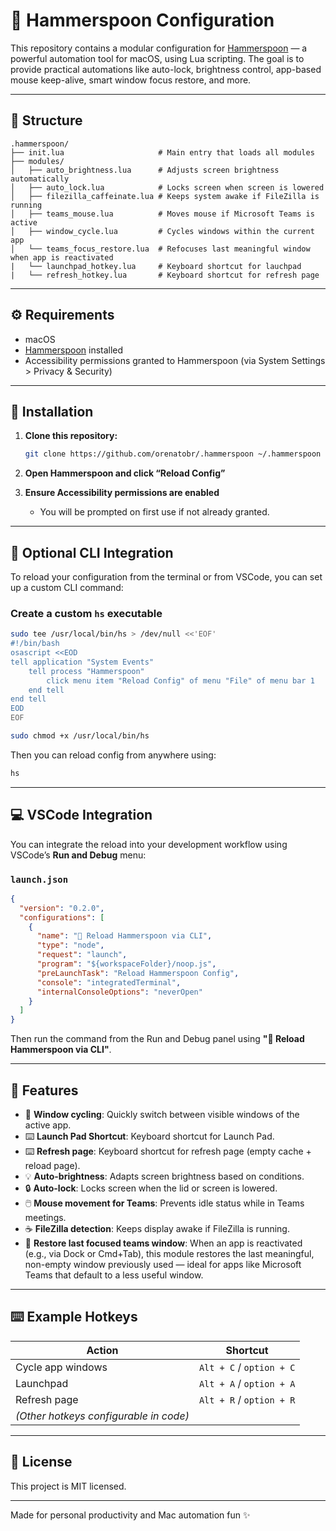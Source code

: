 # 🍎 Hammerspoon Configuration

This repository contains a modular configuration for [Hammerspoon](https://www.hammerspoon.org/) — a powerful automation tool for macOS, using Lua scripting. The goal is to provide practical automations like auto-lock, brightness control, app-based mouse keep-alive, smart window focus restore, and more.

---

## 📁 Structure

```text
.hammerspoon/
├── init.lua                     # Main entry that loads all modules
├── modules/
│   ├── auto_brightness.lua      # Adjusts screen brightness automatically
│   ├── auto_lock.lua            # Locks screen when screen is lowered
│   ├── filezilla_caffeinate.lua # Keeps system awake if FileZilla is running
│   ├── teams_mouse.lua          # Moves mouse if Microsoft Teams is active
│   ├── window_cycle.lua         # Cycles windows within the current app
│   └── teams_focus_restore.lua  # Refocuses last meaningful window when app is reactivated
|   └── launchpad_hotkey.lua     # Keyboard shortcut for lauchpad
|   └── refresh_hotkey.lua       # Keyboard shortcut for refresh page
```

---

## ⚙️ Requirements

- macOS
- [Hammerspoon](https://www.hammerspoon.org/) installed
- Accessibility permissions granted to Hammerspoon (via System Settings > Privacy & Security)

---

## 🚀 Installation

1. **Clone this repository:**

   ```bash
   git clone https://github.com/orenatobr/.hammerspoon ~/.hammerspoon
   ```

2. **Open Hammerspoon and click “Reload Config”**

3. **Ensure Accessibility permissions are enabled**  
   - You will be prompted on first use if not already granted.

---

## 🔧 Optional CLI Integration

To reload your configuration from the terminal or from VSCode, you can set up a custom CLI command:

### Create a custom `hs` executable

```bash
sudo tee /usr/local/bin/hs > /dev/null <<'EOF'
#!/bin/bash
osascript <<EOD
tell application "System Events"
    tell process "Hammerspoon"
        click menu item "Reload Config" of menu "File" of menu bar 1
    end tell
end tell
EOD
EOF
```

```bash
sudo chmod +x /usr/local/bin/hs
```

Then you can reload config from anywhere using:

```bash
hs
```

---

## 💻 VSCode Integration

You can integrate the reload into your development workflow using VSCode’s **Run and Debug** menu:

### `launch.json`

```json
{
  "version": "0.2.0",
  "configurations": [
    {
      "name": "🔁 Reload Hammerspoon via CLI",
      "type": "node",
      "request": "launch",
      "program": "${workspaceFolder}/noop.js",
      "preLaunchTask": "Reload Hammerspoon Config",
      "console": "integratedTerminal",
      "internalConsoleOptions": "neverOpen"
    }
  ]
}
```

Then run the command from the Run and Debug panel using **"🔁 Reload Hammerspoon via CLI"**.

---

## 🧠 Features

- 🔁 **Window cycling**: Quickly switch between visible windows of the active app.
- ⌨️ **Launch Pad Shortcut**: Keyboard shortcut for Launch Pad.
- ⌨️ **Refresh page**: Keyboard shortcut for refresh page (empty cache + reload page).
- 💡 **Auto-brightness**: Adapts screen brightness based on conditions.
- 🔒 **Auto-lock**: Locks screen when the lid or screen is lowered.
- 🖱️ **Mouse movement for Teams**: Prevents idle status while in Teams meetings.
- ☕ **FileZilla detection**: Keeps display awake if FileZilla is running.
- 🧭 **Restore last focused teams window**: When an app is reactivated (e.g., via Dock or Cmd+Tab), this module restores the last meaningful, non-empty window previously used — ideal for apps like Microsoft Teams that default to a less useful window.

---

## ⌨️ Example Hotkeys

| Action                | Shortcut                |
|-----------------------|-------------------------|
| Cycle app windows     | `Alt + C` / `option + C`|
| Launchpad             | `Alt + A` / `option + A`|
| Refresh page          | `Alt + R` / `option + R`|
| *(Other hotkeys configurable in code)* |        |

---

## 📄 License

This project is MIT licensed.

---

Made for personal productivity and Mac automation fun ✨

